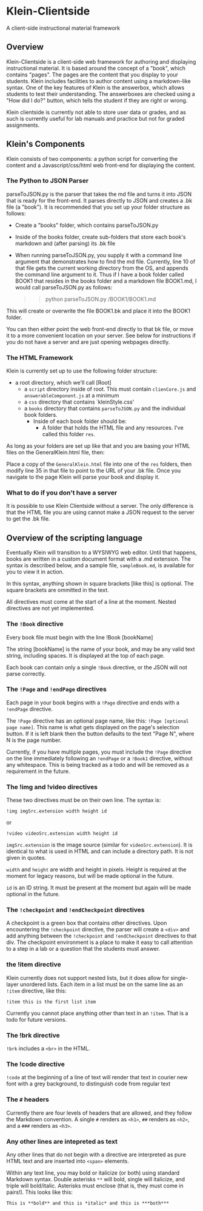 # Klein-Clientside
A client-side instructional material framework

## Overview

Klein-Clientside is a client-side web framework for authoring and displaying instructional material.  It is based around the concept of a "book", which contains "pages".  The pages are the content that you display to your students.  Klein includes facilities to author content using a markdown-like syntax.  One of the key features of Klein is the answerbox, which allows students to test their understanding.  The answerboxes are checked using a "How did I do?" button, which tells the student if they are right or wrong.  

Klein clientside is currently not able to store user data or grades, and as such is currently useful for lab manuals and practice but not for graded assignments.

## Klein's Components

Klein consists of two components: a python script for converting the content and a Javascript/css/html web front-end for displaying the content.

### The Python to JSON Parser

parseToJSON.py is the parser that takes the md file and turns it into JSON that is ready for the front-end.  It parses directly to JSON and creates a .bk file (a "book").  It is recommended that you set up your folder structure as follows:

- Create a "books" folder, which contains parseToJSON.py
- Inside of the books folder, create sub-folders that store each book's markdown and (after parsing) its .bk file
- When running parseToJSON.py, you supply it with a command line argument that demonstrates how to find the md file.  Currently, line 10 of that file gets the current working directory from the OS, and appends the command line argument to it.  Thus if I have a book folder called BOOK1 that resides in the books folder and a markdown file BOOK1.md, I would call parseToJSON.py as follows:

    >> python parseToJSON.py /BOOK1/BOOK1.md

This will create or overwrite the file BOOK1.bk and place it into the BOOK1 folder.

You can then either point the web front-end directly to that bk file, or move it to a more convenient location on your server.  See below for instructions if you do not have a server and are just opening webpages directly.

### The HTML Framework
Klein is currently set up to use the following folder structure:

- a root directory, which we'll call [Root]
  - a `script` directory inside of root.  This must contain `clienCore.js` and `answerableComponent.js` at a minimum
  - a `css` directory that contains `kleinStyle.css'
  - a `books` directory that contains `parseToJSON.py` and the individual book folders.  
    - Inside of each book folder should be:
      - A folder that holds the HTML file and any resources.  I've called this folder `res`.

As long as your folders are set up like that and you are basing your HTML files on the GeneralKlein.html file, then:

Place a copy of the `GeneralKlein.html` file into one of the `res` folders, then modify line 35 in that file to point to the URL of your .bk file.  Once you navigate to the page Klein will parse your book and display it.

### What to do if you don't have a server

It is possible to use Klein Clientside without a server.  The only difference is that the HTML file you are using cannot make a JSON request to the server to get the .bk file.  

## Overview of the scripting language

Eventually Klein will transition to a WYSIWYG web editor.  Until that happens, books are written in a custom document format with a .md extension.  The syntax is described below, and a sample file, `sampleBook.md`, is available for you to view it in action.

In this syntax, anything shown in square brackets [like this] is optional.  The square brackets are ommitted in the text.

All directives must come at the start of a line at the moment.  Nested directives are not yet implemented.

### The `!Book` directive

Every book file must begin with the line !Book [bookName]

The string [bookName] is the name of your book, and may be any valid text string, including spaces.  It is displayed at the top of each page.

Each book can contain only a single `!Book` directive, or the JSON will not parse correctly.

### The `!Page` and `!endPage` directives

Each page in your book begins with a `!Page` directive and ends with a `!endPage` directive.

The `!Page` directive has an optional page name, like this:  `!Page [optional page name]`.  This name is what gets displayed on the page's selection button.  If it is left blank then the button defaults to the text "Page N", where N is the page number.

Currently, if you have multiple pages, you must include the `!Page` directive on the line immediately following an `!endPage` or a `!Book1` directive, without any whitespace.  This is being tracked as a todo and will be removed as a requirement in the future.

### The !img and !video directives

These two directives must be on their own line.  The syntax is:

`!img imgSrc.extension width height id`

or

`!video videoSrc.extension width height id`

`imgSrc.extension` is the image source (similar for `videoSrc.extension`).  It is identical to what is used in HTML and can include a directory path.  It is not given in quotes.

`width` and `height` are width and height in pixels.  Height is required at the moment for legacy reasons, but will be made optional in the future.  

`id` is an ID string.  It must be present at the moment but again will be made optional in the future.

### The `!checkpoint` and `!endCheckpoint` directives

A checkpoint is a green box that contains other directives.  Upon encountering the `!checkpoint` directive, the parser will create a `<div>` and add anything between the `!checkpoint` and `!endCheckpoint` directives to that div.  The checkpoint environment is a place to make it easy to call attention to a step in a lab or a question that the students must answer.

### the !item directive

Klein currently does not support nested lists, but it does allow for single-layer unordered lists.  Each item in a list must be on the same line as an `!item` directive, like this:

`!item this is the first list item`

Currently you cannot place anything other than text in an `!item`.  That is a todo for future versions.

### The !brk directive

`!brk` includes a `<br>` in the HTML.

### The !code directive

`!code` at the beginning of a line of text will render that text in courier new font with a grey background, to distinguish code from regular text

### The `#` headers

Currently there are four levels of headers that are allowed, and they follow the Markdown convention.  A single `#` renders as `<h1>`, `##` renders as `<h2>`, and a `###` renders as `<h3>`.

### Any other lines are intepreted as text

Any other lines that do not begin with a directive are interpreted as pure HTML text and are inserted into `<span>` elements.

Within any text line, you may bold or italicize (or both) using standard Markdown syntax.  Double asterisks `**` will bold, single will italicize, and triple will bold/italic.  Asterisks must enclose (that is, they must come in pairs!).  This looks like this:

`This is **bold** and this is *italic* and this is ***both***`
